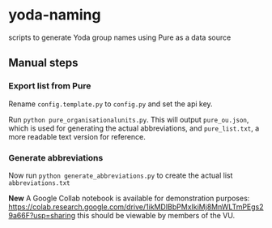 # yoda-naming

scripts to generate Yoda group names using Pure as a data source

## Manual steps
### Export list from Pure

Rename `config.template.py` to `config.py` and set the api key.

Run `python pure_organisationalunits.py`. This will output `pure_ou.json`, which is used for generating the actual
abbreviations, and `pure_list.txt`, a more readable text version for reference.

### Generate abbreviations
Now run `python generate_abbreviations.py` to create the actual list `abbreviations.txt` 

**New** A Google Collab notebook is available for demonstration purposes: https://colab.research.google.com/drive/1ikMDIBbPMxIkiMj8MnWLTmPEgs29a66F?usp=sharing 
this should be viewable by members of the VU.